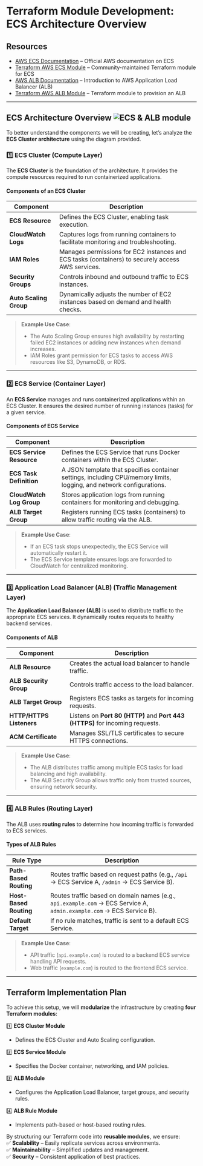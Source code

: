 # **Terraform Module Development: ECS Architecture Overview**  

## **Resources**  
- [AWS ECS Documentation](https://docs.aws.amazon.com/ecs/latest/developerguide/Welcome.html) – Official AWS documentation on ECS  
- [Terraform AWS ECS Module](https://github.com/terraform-aws-modules/terraform-aws-ecs) – Community-maintained Terraform module for ECS  
- [AWS ALB Documentation](https://docs.aws.amazon.com/elasticloadbalancing/latest/application/introduction.html) – Introduction to AWS Application Load Balancer (ALB)  
- [Terraform AWS ALB Module](https://github.com/terraform-aws-modules/terraform-aws-alb) – Terraform module to provision an ALB  

---

## **ECS Architecture Overview**  ![ECS & ALB module](image.png)

To better understand the components we will be creating, let’s analyze the **ECS Cluster architecture** using the diagram provided.  

### **1️⃣ ECS Cluster (Compute Layer)**  

The **ECS Cluster** is the foundation of the architecture. It provides the compute resources required to run containerized applications.  

#### **Components of an ECS Cluster**  
| Component | Description |
|-----------|-------------|
| **ECS Resource** | Defines the ECS Cluster, enabling task execution. |
| **CloudWatch Logs** | Captures logs from running containers to facilitate monitoring and troubleshooting. |
| **IAM Roles** | Manages permissions for EC2 instances and ECS tasks (containers) to securely access AWS services. |
| **Security Groups** | Controls inbound and outbound traffic to ECS instances. |
| **Auto Scaling Group** | Dynamically adjusts the number of EC2 instances based on demand and health checks. |

> **Example Use Case**:  
> - The Auto Scaling Group ensures high availability by restarting failed EC2 instances or adding new instances when demand increases.  
> - IAM Roles grant permission for ECS tasks to access AWS resources like S3, DynamoDB, or RDS.  

---

### **2️⃣ ECS Service (Container Layer)**  

An **ECS Service** manages and runs containerized applications within an ECS Cluster. It ensures the desired number of running instances (tasks) for a given service.  

#### **Components of ECS Service**  
| Component | Description |
|-----------|-------------|
| **ECS Service Resource** | Defines the ECS Service that runs Docker containers within the ECS Cluster. |
| **ECS Task Definition** | A JSON template that specifies container settings, including CPU/memory limits, logging, and network configurations. |
| **CloudWatch Log Group** | Stores application logs from running containers for monitoring and debugging. |
| **ALB Target Group** | Registers running ECS tasks (containers) to allow traffic routing via the ALB. |

> **Example Use Case**:  
> - If an ECS task stops unexpectedly, the ECS Service will automatically restart it.  
> - The ECS Service template ensures logs are forwarded to CloudWatch for centralized monitoring.  

---

### **3️⃣ Application Load Balancer (ALB) (Traffic Management Layer)**  

The **Application Load Balancer (ALB)** is used to distribute traffic to the appropriate ECS services. It dynamically routes requests to healthy backend services.  

#### **Components of ALB**  
| Component | Description |
|-----------|-------------|
| **ALB Resource** | Creates the actual load balancer to handle traffic. |
| **ALB Security Group** | Controls traffic access to the load balancer. |
| **ALB Target Group** | Registers ECS tasks as targets for incoming requests. |
| **HTTP/HTTPS Listeners** | Listens on **Port 80 (HTTP)** and **Port 443 (HTTPS)** for incoming requests. |
| **ACM Certificate** | Manages SSL/TLS certificates to secure HTTPS connections. |

> **Example Use Case**:  
> - The ALB distributes traffic among multiple ECS tasks for load balancing and high availability.  
> - The ALB Security Group allows traffic only from trusted sources, ensuring network security.  

---

### **4️⃣ ALB Rules (Routing Layer)**  

The ALB uses **routing rules** to determine how incoming traffic is forwarded to ECS services.  

#### **Types of ALB Rules**  
| Rule Type | Description |
|-----------|-------------|
| **Path-Based Routing** | Routes traffic based on request paths (e.g., `/api` → ECS Service A, `/admin` → ECS Service B). |
| **Host-Based Routing** | Routes traffic based on domain names (e.g., `api.example.com` → ECS Service A, `admin.example.com` → ECS Service B). |
| **Default Target** | If no rule matches, traffic is sent to a default ECS Service. |

> **Example Use Case**:  
> - API traffic (`api.example.com`) is routed to a backend ECS service handling API requests.  
> - Web traffic (`example.com`) is routed to the frontend ECS service.  

---

## **Terraform Implementation Plan**  

To achieve this setup, we will **modularize** the infrastructure by creating **four Terraform modules**:  

1️⃣ **ECS Cluster Module**  
   - Defines the ECS Cluster and Auto Scaling configuration.  

2️⃣ **ECS Service Module**  
   - Specifies the Docker container, networking, and IAM policies.  

3️⃣ **ALB Module**  
   - Configures the Application Load Balancer, target groups, and security rules.  

4️⃣ **ALB Rule Module**  
   - Implements path-based or host-based routing rules.  

By structuring our Terraform code into **reusable modules**, we ensure:  
✅ **Scalability** – Easily replicate services across environments.  
✅ **Maintainability** – Simplified updates and management.  
✅ **Security** – Consistent application of best practices.  

